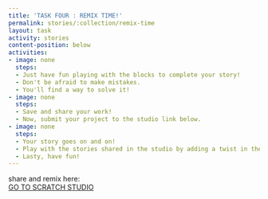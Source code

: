 ```yaml
---
title: 'TASK FOUR : REMIX TIME!'
permalink: stories/:collection/remix-time
layout: task
activity: stories
content-position: below
activities:
- image: none
  steps:
  - Just have fun playing with the blocks to complete your story!
  - Don't be afraid to make mistakes.
  - You'll find a way to solve it!
- image: none
  steps:
  - Save and share your work!
  - Now, submit your project to the studio link below.
- image: none
  steps:
  - Your story goes on and on!
  - Play with the stories shared in the studio by adding a twist in their stories!
  - Lasty, have fun!
---
```

<div class="content-download">
  <div class="info-text -large -bottom -top">
    share and remix here:
  </div>
  <a class="download-btn" href="https://scratch.mit.edu/studios/3006933/projects/" target="_blank">GO TO SCRATCH STUDIO</a>
</div>
